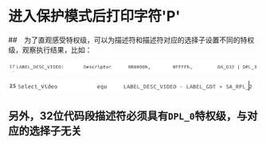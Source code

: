# 进入保护模式后打印字符'P'

##　为了直观感受特权级，可以为描述符和描述符对应的选择子设置不同的特权级，观察执行结果，比如：

![LABEL_DESC_VIDEO](screenshot/LABEL_DESC_VIDEO.png)

![Selector_Video](screenshot/Selector_Video.png)

## 另外，32位代码段描述符必须具有`DPL_0`特权级，与对应的选择子无关

